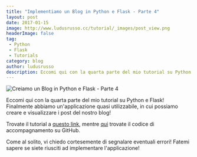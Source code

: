 ```yaml
---
title: "Implementiamo un Blog in Python e Flask - Parte 4"
layout: post
date: 2017-01-15
image: http://www.ludusrusso.cc/tutorial/_images/post_view.png
headerImage: false
tag:
 - Python
 - Flask
 - Tutorials
category: blog
author: ludusrusso
description: Eccomi qui con la quarta parte del mio tutorial su Python e Flask! Finalmente abbiamo un'applicazione quasi utilizzabile, in cui possiamo creare e visualizzare i post del nostro blog!
---
```


![Creiamo un Blog in Python e Flask - Parte 4](http://www.ludusrusso.cc/tutorial/_images/post_view.png)

Eccomi qui con la quarta parte del mio tutorial su Python e Flask! Finalmente abbiamo un'applicazione quasi utilizzabile, in cui possiamo creare e visualizzare i post del nostro blog!

Trovate il tutorial a [questo link](http://www.ludusrusso.cc/tutorial/python/ludoblog/posts.html), mentre [qui](https://github.com/ludusrusso/ludoblog/tree/p4) trovate il codice di accompagnamento su GitHub.

Come al solito, vi chiedo cortesemente di segnalare eventuali errori! Fatemi sapere se siete riusciti ad implementare
 l'applicazione!